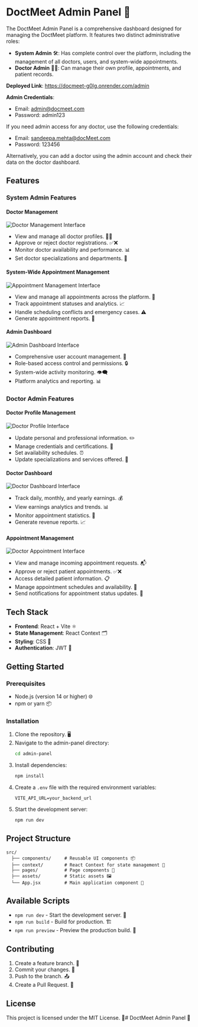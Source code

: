 # DoctMeet Admin Panel 🌟

The DoctMeet Admin Panel is a comprehensive dashboard designed for managing the DoctMeet platform. It features two distinct administrative roles:

- **System Admin** 🛠️: Has complete control over the platform, including the management of all doctors, users, and system-wide appointments.
- **Doctor Admin** 👨‍⚕️: Can manage their own profile, appointments, and patient records.

**Deployed Link**: https://docmeet-g0lg.onrender.com/admin

**Admin Credentials**:  
- Email: admin@docmeet.com  
- Password: admin123  

If you need admin access for any doctor, use the following credentials:  
- Email: sandeepa.mehta@docMeet.com  
- Password: 123456  

Alternatively, you can add a doctor using the admin account and check their data on the doctor dashboard.

## Features

### System Admin Features

#### Doctor Management
![Doctor Management Interface](./public/image/doctorlist.png)
- View and manage all doctor profiles. 👩‍⚕️
- Approve or reject doctor registrations. ✅❌
- Monitor doctor availability and performance. 📊
- Set doctor specializations and departments. 🏥

#### System-Wide Appointment Management
![Appointment Management Interface](./public/image/AdminAppointments.png)
- View and manage all appointments across the platform. 📅
- Track appointment statuses and analytics. 📈
- Handle scheduling conflicts and emergency cases. ⚠️
- Generate appointment reports. 📄

#### Admin Dashboard
![Admin Dashboard Interface](./public/image/adminDashboard.png)
- Comprehensive user account management. 🔑
- Role-based access control and permissions. 🔒
- System-wide activity monitoring. 👁️‍🗨️
- Platform analytics and reporting. 📊

### Doctor Admin Features

#### Doctor Profile Management
![Doctor Profile Interface](./public/image/doctorProfile.png)
- Update personal and professional information. ✏️
- Manage credentials and certifications. 📜
- Set availability schedules. ⏰
- Update specializations and services offered. 💼

#### Doctor Dashboard
![Doctor Dashboard Interface](./public/image/DoctorDashboard.png)
- Track daily, monthly, and yearly earnings. 💰
- View earnings analytics and trends. 📊
- Monitor appointment statistics. 📅
- Generate revenue reports. 📈

#### Appointment Management
![Doctor Appointment Interface](./public/image/DoctorAppointments.png)
- View and manage incoming appointment requests. 📬
- Approve or reject patient appointments. ✅❌
- Access detailed patient information. 📋
- Manage appointment schedules and availability. 📆
- Send notifications for appointment status updates. 🔔

## Tech Stack

- **Frontend**: React + Vite ⚛️
- **State Management**: React Context 🗂️
- **Styling**: CSS 🎨
- **Authentication**: JWT 🔐

## Getting Started

### Prerequisites

- Node.js (version 14 or higher) 🌐
- npm or yarn 📦

### Installation

1. Clone the repository. 🖥️
2. Navigate to the admin-panel directory:
   ```bash
   cd admin-panel
   ```
3. Install dependencies:
   ```bash
   npm install
   ```
4. Create a `.env` file with the required environment variables:
   ```
   VITE_API_URL=your_backend_url
   ```
5. Start the development server:
   ```bash
   npm run dev
   ```

## Project Structure

```
src/
  ├── components/     # Reusable UI components 📦
  ├── context/        # React Context for state management 📜
  ├── pages/          # Page components 📄
  ├── assets/         # Static assets 🖼️
  └── App.jsx         # Main application component 📱
```

## Available Scripts

- `npm run dev` - Start the development server. 🚀
- `npm run build` - Build for production. 🏗️
- `npm run preview` - Preview the production build. 👀

## Contributing

1. Create a feature branch. 🌿
2. Commit your changes. 💾
3. Push to the branch. 📤
4. Create a Pull Request. 🤝

## License

This project is licensed under the MIT License. 📝# DoctMeet Admin Panel 🌟
